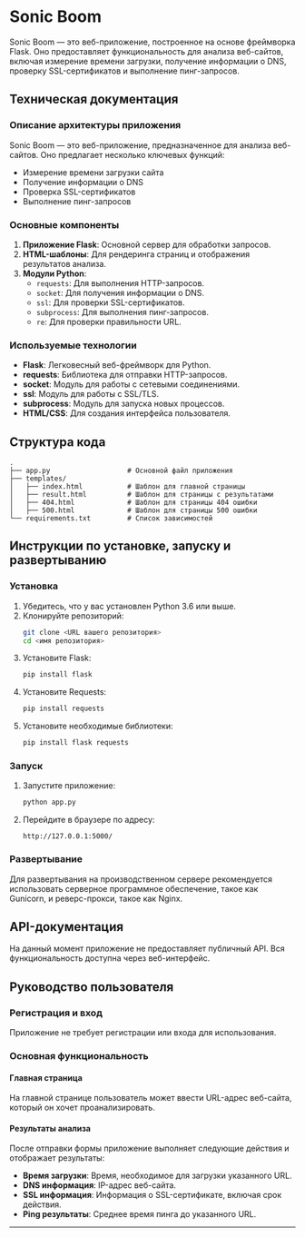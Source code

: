 # Sonic Boom

Sonic Boom — это веб-приложение, построенное на основе фреймворка Flask. Оно предоставляет функциональность для анализа веб-сайтов, включая измерение времени загрузки, получение информации о DNS, проверку SSL-сертификатов и выполнение пинг-запросов.

## Техническая документация

### Описание архитектуры приложения

Sonic Boom — это веб-приложение, предназначенное для анализа веб-сайтов. Оно предлагает несколько ключевых функций:
- Измерение времени загрузки сайта
- Получение информации о DNS
- Проверка SSL-сертификатов
- Выполнение пинг-запросов

### Основные компоненты

1. **Приложение Flask**: Основной сервер для обработки запросов.
2. **HTML-шаблоны**: Для рендеринга страниц и отображения результатов анализа.
3. **Модули Python**:
   - `requests`: Для выполнения HTTP-запросов.
   - `socket`: Для получения информации о DNS.
   - `ssl`: Для проверки SSL-сертификатов.
   - `subprocess`: Для выполнения пинг-запросов.
   - `re`: Для проверки правильности URL.

### Используемые технологии

- **Flask**: Легковесный веб-фреймворк для Python.
- **requests**: Библиотека для отправки HTTP-запросов.
- **socket**: Модуль для работы с сетевыми соединениями.
- **ssl**: Модуль для работы с SSL/TLS.
- **subprocess**: Модуль для запуска новых процессов.
- **HTML/CSS**: Для создания интерфейса пользователя.

## Структура кода

```plaintext
.
├── app.py                   # Основной файл приложения
├── templates/
│   ├── index.html           # Шаблон для главной страницы
│   ├── result.html          # Шаблон для страницы с результатами
│   ├── 404.html             # Шаблон для страницы 404 ошибки
│   ├── 500.html             # Шаблон для страницы 500 ошибки
└── requirements.txt         # Список зависимостей
```

## Инструкции по установке, запуску и развертыванию

### Установка

1. Убедитесь, что у вас установлен Python 3.6 или выше.
2. Клонируйте репозиторий:
   ```bash
   git clone <URL вашего репозитория>
   cd <имя репозитория>
   ```
3. Установите Flask:
   ```bash
   pip install flask
   ```
4. Установите Requests:
   ```bash
   pip install requests
   ```
5. Установите необходимые библиотеки:
   ```bash
   pip install flask requests
   ```

### Запуск

1. Запустите приложение:
   ```bash
   python app.py
   ```
2. Перейдите в браузере по адресу:
   ```
   http://127.0.0.1:5000/
   ```

### Развертывание

Для развертывания на производственном сервере рекомендуется использовать серверное программное обеспечение, такое как Gunicorn, и реверс-прокси, такое как Nginx.

## API-документация

На данный момент приложение не предоставляет публичный API. Вся функциональность доступна через веб-интерфейс.

## Руководство пользователя

### Регистрация и вход

Приложение не требует регистрации или входа для использования.

### Основная функциональность

#### Главная страница

На главной странице пользователь может ввести URL-адрес веб-сайта, который он хочет проанализировать.

#### Результаты анализа

После отправки формы приложение выполняет следующие действия и отображает результаты:
- **Время загрузки**: Время, необходимое для загрузки указанного URL.
- **DNS информация**: IP-адрес веб-сайта.
- **SSL информация**: Информация о SSL-сертификате, включая срок действия.
- **Ping результаты**: Среднее время пинга до указанного URL.

---
